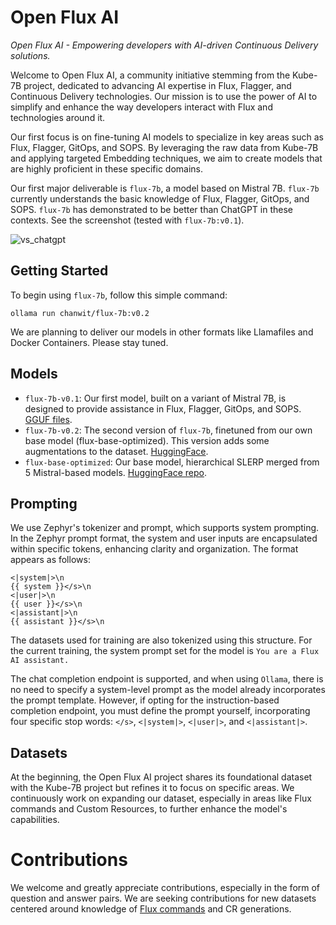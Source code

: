 # Open Flux AI

_Open Flux AI - Empowering developers with AI-driven Continuous Delivery solutions._

Welcome to Open Flux AI, a community initiative stemming from the Kube-7B project, 
dedicated to advancing AI expertise in Flux, Flagger, and Continuous Delivery technologies.
Our mission is to use the power of AI to simplify and enhance the way developers interact with Flux and technologies around it.

Our first focus is on fine-tuning AI models to specialize in key areas such as Flux, Flagger, GitOps, and SOPS.
By leveraging the raw data from Kube-7B and applying targeted Embedding techniques, we aim to create models that are highly proficient in these specific domains.

Our first major deliverable is `flux-7b`, a model based on Mistral 7B. `flux-7b` currently understands the basic knowledge of Flux, Flagger, GitOps, and SOPS.
`flux-7b` has demonstrated to be better than ChatGPT in these contexts. See the screenshot (tested with `flux-7b:v0.1`).

![vs_chatgpt](https://github.com/chanwit/open-flux-ai/assets/10666/5c2bf254-a1a6-4fde-9b24-8c3fbcda268c)

## Getting Started

To begin using `flux-7b`, follow this simple command:

```
ollama run chanwit/flux-7b:v0.2
```

We are planning to deliver our models in other formats like Llamafiles and Docker Containers. Please stay tuned.

## Models

  * `flux-7b-v0.1`: Our first model, built on a variant of Mistral 7B, is designed to provide assistance in Flux, Flagger, GitOps, and SOPS. [GGUF files](https://hf.co/chanwit/flux-7b-v0.1-gguf/tree/main).
  * `flux-7b-v0.2`: The second version of `flux-7b`, finetuned from our own base model (flux-base-optimized). This version adds some augmentations to the dataset. [HuggingFace](https://hf.co/chanwit/flux-7b-v0.2-gguf/tree/main).
  * `flux-base-optimized`: Our base model, hierarchical SLERP merged from 5 Mistral-based models. [HuggingFace repo](https://hf.co/chanwit/flux-base-optimized).

## Prompting

We use Zephyr's tokenizer and prompt, which supports system prompting. In the Zephyr prompt format, the system and user inputs are encapsulated within specific tokens, enhancing clarity and organization. The format appears as follows:

```
<|system|>\n
{{ system }}</s>\n
<|user|>\n
{{ user }}</s>\n
<|assistant|>\n
{{ assistant }}</s>\n
```

The datasets used for training are also tokenized using this structure. For the current training, the system prompt set for the model is `You are a Flux AI assistant.`

The chat completion endpoint is supported, and when using `Ollama`, there is no need to specify a system-level prompt as the model already incorporates the prompt template. However, if opting for the instruction-based completion endpoint, you must define the prompt yourself, incorporating four specific stop words:
`</s>`, `<|system|>`, `<|user|>`, and `<|assistant|>`.

## Datasets

At the beginning, the Open Flux AI project shares its foundational dataset with the Kube-7B project but refines it to focus on specific areas.
We continuously work on expanding our dataset, especially in areas like Flux commands and Custom Resources, to further enhance the model's capabilities.

# Contributions

We welcome and greatly appreciate contributions, especially in the form of question and answer pairs.
We are seeking contributions for new datasets centered around knowledge of [Flux commands](https://github.com/chanwit/open-flux-ai/blob/main/datasets/README.md) and CR generations.
